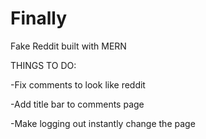 # Finally

Fake Reddit built with MERN

THINGS TO DO:

-Fix comments to look like reddit

-Add title bar to comments page

-Make logging out instantly change the page
